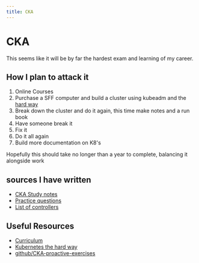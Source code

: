 ```yaml
---
title: CKA
---
```

# CKA

This seems like it will be by far the hardest exam and learning of my career.

## How I plan to attack it

1. Online Courses
2. Purchase a SFF computer and build a cluster using kubeadm and the [hard way](https://github.com/kelseyhightower/kubernetes-the-hard-way/tree/master/docs)
3. Break down the cluster and do it again, this time make notes and a run book
4. Have someone break it
5. Fix it
6. Do it all again
7. Build more documentation on K8's

Hopefully this should take no longer than a year to complete, balancing it alongside work

## sources I have written

* [CKA Study notes](cka-1.md)
* [Practice questions](cka-practice-tests.md)
* [List of controllers](cka-list-of-controllers.md)


## Useful Resources

* [Curriculum](https://github.com/cncf/curriculum/blob/master/CKA_Curriculum_v1.26.pdf)
* [Kubernetes the hard way](https://github.com/kelseyhightower/kubernetes-the-hard-way/tree/master/docs)
* [github/CKA-proactive-exercises](https://github.com/alijahnas/CKA-practice-exercises)